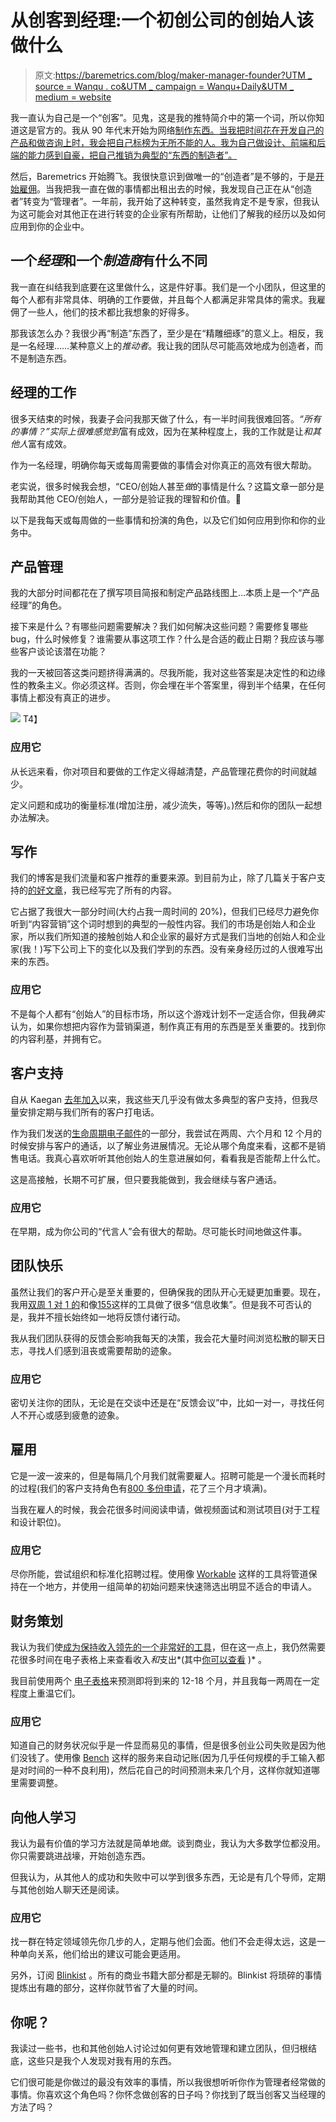 # 从创客到经理:一个初创公司的创始人该做什么

> 原文:[https://baremetrics.com/blog/maker-manager-founder?UTM _ source = Wanqu . co&UTM _ campaign = Wanqu+Daily&UTM _ medium = website](https://baremetrics.com/blog/maker-manager-founder?utm_source=wanqu.co&utm_campaign=Wanqu+Daily&utm_medium=website)

我一直认为自己是一个“创客”。见鬼，这是我的推特简介中的第一个词，所以你知道这是官方的。我从 90 年代末开始为网络[制作东西。当我把时间花在开发自己的产品和做咨询上时，我会把自己标榜为无所不能的人。我为自己做设计、前端和后端的能力感到自豪，把自己推销为典型的“东西的制造者”。](https://baremetrics.com/blog/overnight-success)

然后，Baremetrics 开始腾飞。我很快意识到做唯一的“创造者”是不够的，于是[开始雇佣](https://baremetrics.com/blog/solo-to-team-without-a-clue)。当我把我一直在做的事情都出租出去的时候，我发现自己正在从“创造者”转变为“管理者”。一年前，我开始了这种转变，虽然我肯定不是专家，但我认为这可能会对其他正在进行转变的企业家有所帮助，让他们了解我的经历以及如何应用到你的企业中。

## 一个*经理*和一个*制造商*有什么不同

我一直在纠结我到底要在这里做什么，这是件好事。我们是一个小团队，但这里的每个人都有非常具体、明确的工作要做，并且每个人都满足非常具体的需求。我雇佣了一些人，他们的技术都比我想象的好得多。

那我该怎么办？我很少再“制造”东西了，至少是在“精雕细琢”的意义上。相反，我是一名经理……某种意义上的*推动者*。我让我的团队尽可能高效地成为创造者，而不是制造东西。

## 经理的工作

很多天结束的时候，我妻子会问我那天做了什么，有一半时间我很难回答。*“所有的事情？”*实际上*很难感觉到*富有成效，因为在某种程度上，我的工作就是让*和其他人*富有成效。

作为一名经理，明确你每天或每周需要做的事情会对你真正的高效有很大帮助。

老实说，很多时候我会想，“CEO/创始人甚至*做*的事情是什么？这篇文章一部分是我帮助其他 CEO/创始人，一部分是验证我的理智和价值。🙂

以下是我每天或每周做的一些事情和扮演的角色，以及它们如何应用到你和你的业务中。

## 产品管理

我的大部分时间都花在了撰写项目简报和制定产品路线图上…本质上是一个“产品经理”的角色。

接下来是什么？有哪些问题需要解决？我们如何解决这些问题？需要修复哪些 bug，什么时候修复？谁需要从事这项工作？什么是合适的截止日期？我应该与哪些客户谈论该潜在功能？

我的一天被回答这类问题挤得满满的。尽我所能，我对这些答案是决定性的和边缘性的教条主义。你必须这样。否则，你会埋在半个答案里，得到半个结果，在任何事情上都没有真正的进步。

[![](../Images/ffd013c920f5015c7e90d63f301afd76.png)](https://brmtrcs.io/1dg9FwK)
T4】

### 应用它

从长远来看，你对项目和要做的工作定义得越清楚，产品管理花费你的时间就越少。

定义问题和成功的衡量标准(增加注册，减少流失，等等)。)然后和你的团队一起想办法解决。

## 写作

我们的博客是我们流量和客户推荐的重要来源。到目前为止，除了几篇关于客户支持的[的好文章](https://baremetrics.com/blog/customer-support-employee-number-one)，我已经写完了所有的内容。

它占据了我很大一部分时间(大约占我一周时间的 20%)，但我们已经尽力避免你听到“内容营销”这个词时想到的典型的一般性内容。我们的市场是创始人和企业家，所以我们所知道的接触创始人和企业家的最好方式是我们当地的创始人和企业家(我！)写下公司上下的变化以及我们学到的东西。没有亲身经历过的人很难写出来的东西。

### 应用它

不是每个人都有“创始人”的目标市场，所以这个游戏计划不一定适合你，但我*确实*认为，如果你想把内容作为营销渠道，制作真正有用的东西是至关重要的。找到你的内容利基，并拥有它。

## 客户支持

自从 Kaegan [去年加入](https://baremetrics.com/blog/customer-support-employee-number-one)以来，我这些天几乎没有做太多典型的客户支持，但我尽量安排定期与我们所有的客户打电话。

作为我们发送的[生命周期电子邮件](https://baremetrics.com/blog/lifecycle-emails)的一部分，我尝试在两周、六个月和 12 个月的时候安排与客户的通话，以了解业务进展情况。无论从哪个角度来看，这都不是销售电话。我真心喜欢听听其他创始人的生意进展如何，看看我是否能帮上什么忙。

这是高接触，长期不可扩展，但只要我能做到，我会继续与客户通话。

### 应用它

在早期，成为你公司的“代言人”会有很大的帮助。尽可能长时间地做这件事。

## 团队快乐

虽然让我们的客户开心是至关重要的，但确保我的团队开心无疑更加重要。现在，我用[双周 1 对 1 的](https://baremetrics.com/blog/startup-guide-to-1-on-1)和像[155](http://www.15five.com)这样的工具做了很多“信息收集”。但是我不可否认的是，我并不擅长始终如一地将反馈付诸行动。

我从我们团队获得的反馈会影响我每天的决策，我会花大量时间浏览松散的聊天日志，寻找人们感到沮丧或需要帮助的迹象。

### 应用它

密切关注你的团队，无论是在交谈中还是在“反馈会议”中，比如一对一，寻找任何人不开心或感到疲惫的迹象。

## 雇用

它是一波一波来的，但是每隔几个月我们就需要雇人。招聘可能是一个漫长而耗时的过程(我们的客户支持角色有[800 多份申请](https://baremetrics.com/blog/startup-guide-to-hiring-remote-customer-support)，花了三个月才填满)。

当我在雇人的时候，我会花很多时间阅读申请，做视频面试和测试项目(对于工程和设计职位)。

### 应用它

尽你所能，尝试组织和标准化招聘过程。使用像 [Workable](https://workable.com) 这样的工具将管道保持在一个地方，并使用一组简单的初始问题来快速筛选出明显不适合的申请人。

## 财务策划

我认为我们使[成为保持收入领先的一个非常好的工具](https://baremetrics.com)，但在这一点上，我仍然需要花很多时间在电子表格上来查看收入*和*支出*(其中[你可以查看](https://baremetrics.com/blog/why-we-spent-250000) )* 。

我目前使用两个 [电子表格](http://foresight.is)来预测即将到来的 12-18 个月，并且我每一两周在一定程度上重温它们。

### 应用它

知道自己的财务状况似乎是一件显而易见的事情，但是很多创业公司失败是因为他们没钱了。使用像 [Bench](http://bench.co) 这样的服务来自动记账(因为几乎任何规模的手工输入都是对时间的一种不良利用)，然后花自己的时间预测未来几个月，这样你就知道哪里需要调整。

## 向他人学习

我认为最有价值的学习方法就是简单地*做*。谈到商业，我认为大多数学位都没用。你只需要跳进战壕，开始创造东西。

但我认为，从其他人的成功和失败中可以学到很多东西，无论是有几个导师，定期与其他创始人聊天还是阅读。

### 应用它

找一群在特定领域领先你几步的人，定期与他们会面。他们不会走得太远，这是一种单向关系，他们给出的建议可能会更适用。

另外，订阅 [Blinkist](http://blinkist.com) 。所有的商业书籍大部分都是无聊的。Blinkist 将琐碎的事情提炼出有趣的部分，这样你就节省了大量的时间。

## 你呢？

我读过一些书，也和其他创始人讨论过如何更有效地管理和建立团队，但归根结底，这些只是我个人发现对我有用的东西。

它们很可能是你做过的最没有效率的事情，所以我很想听听你作为管理者经常做的事情。你喜欢这个角色吗？你怀念做创客的日子吗？你找到了既当创客又当经理的方法了吗？